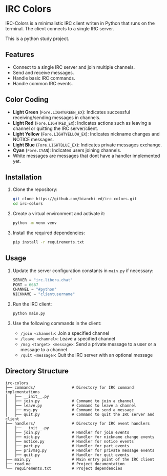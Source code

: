 # IRC Colors

IRC-Colors is a minimalistic IRC client writen in Python that runs on the terminal. The client connects to a single IRC server. 

This is a python study project.

## Features

- Connect to a single IRC server and join multiple channels.
- Send and receive messages.
- Handle basic IRC commands.
- Handle common IRC events.

## Color Coding
- **Light Green** (`Fore.LIGHTGREEN_EX`): Indicates successful receiving/sending messages in channels.
- **Light Red** (`Fore.LIGHTRED_EX`): Indicates actions such as leaving a channel or quitting the IRC server/client.
- **Light Yellow** (`Fore.LIGHTYELLOW_EX`): Indicates nickname changes and NOTICE messages.
- **Light Blue** (`Fore.LIGHTBLUE_EX`): Indicates private messages exchange.
- **Cyan** (`Fore.CYAN`): Indicates users joining channels.
- White messages are messages that dont have a handler implemented yet.

## Installation

1. Clone the repository:
    ```sh
    git clone https://github.com/bianchi-ed/irc-colors.git
    cd irc-colors
    ```

2. Create a virtual environment and activate it:
    ```sh
    python -m venv venv
    ```

3. Install the required dependencies:
    ```sh
    pip install -r requirements.txt
    ```

## Usage

1. Update the server configuration constants in `main.py` if necessary:
    ```python
    SERVER = "irc.libera.chat"
    PORT = 6667
    CHANNEL = "#python"
    NICKNAME = "clientusername"
    ```

2. Run the IRC client:
    ```sh
    python main.py
    ```

3. Use the following commands in the client:
    - `/join <channel>`: Join a specified channel
    - `/leave <channel>`: Leave a specified channel
    - `/msg <target> <message>`: Send a private message to a user or a message to a channel
    - `/quit <message>`: Quit the IRC server with an optional message

## Directory Structure

```
irc-colors
├── commands/                # Directory for IRC command implementations
│   ├── __init__.py
│   ├── join.py              # Command to join a channel
│   ├── leave.py             # Command to leave a channel
│   ├── msg.py               # Command to send a message
│   ├── quit.py              # Command to quit the IRC server and client
├── handlers/                # Directory for IRC event handlers
│   ├── __init__.py
│   ├── join.py              # Handler for join events
│   ├── nick.py              # Handler for nickname change events
│   ├── notice.py            # Handler for notice events
│   ├── part.py              # Handler for part events
│   ├── privmsg.py           # Handler for private message events
│   ├── quit.py              # Handler for quit events
├── main.py                  # Main entry point of the IRC client
├── read.me                  # Project documentation
└── requirements.txt         # Project dependencies

```
